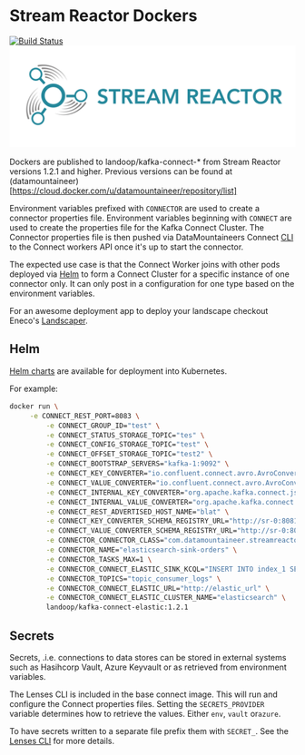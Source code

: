 # Stream Reactor Dockers

[![Build Status](https://travis-ci.org/Landoop/dockers.svg?branch=master)](https://travis-ci.org/Landoop/dockers)
![Alt text](streamreactor-logo.png)

Dockers are published to landoop/kafka-connect-* from Stream Reactor versions 1.2.1 and higher. Previous versions
can be found at (datamountaineer)[https://cloud.docker.com/u/datamountaineer/repository/list]

Environment variables prefixed with `CONNECTOR` are used to create a connector properties file. Environment variables beginning with `CONNECT` are used to create the properties file for the Kafka Connect Cluster. The Connector properties file is then pushed via DataMountaineers Connect [CLI](https://github.com/landoop/kafka-connect-tools) to the Connect workers API once it's up to start the connector.

The expected use case is that the Connect Worker joins with other pods deployed via [Helm](https://helm.sh/) to form a Connect Cluster for a specific instance of one connector only. It can only post in a configuration for one type based on the environment variables.

For an awesome deployment app to deploy your landscape checkout Eneco's [Landscaper](https://github.com/Eneco/landscaper).

## Helm

[Helm charts](https://github.com/landoop/kafka-helm-charts) are available for deployment into Kubernetes.

For example:
```bash
docker run \
     -e CONNECT_REST_PORT=8083 \
         -e CONNECT_GROUP_ID="test" \
         -e CONNECT_STATUS_STORAGE_TOPIC="tes" \
         -e CONNECT_CONFIG_STORAGE_TOPIC="test" \
         -e CONNECT_OFFSET_STORAGE_TOPIC="test2" \
         -e CONNECT_BOOTSTRAP_SERVERS="kafka-1:9092" \
         -e CONNECT_KEY_CONVERTER="io.confluent.connect.avro.AvroConverter" \
         -e CONNECT_VALUE_CONVERTER="io.confluent.connect.avro.AvroConverter" \
         -e CONNECT_INTERNAL_KEY_CONVERTER="org.apache.kafka.connect.json.JsonConverter" \
         -e CONNECT_INTERNAL_VALUE_CONVERTER="org.apache.kafka.connect.json.JsonConverter" \
         -e CONNECT_REST_ADVERTISED_HOST_NAME="blat" \
         -e CONNECT_KEY_CONVERTER_SCHEMA_REGISTRY_URL="http://sr-0:8081" \
         -e CONNECT_VALUE_CONVERTER_SCHEMA_REGISTRY_URL="http://sr-0:8081" \
         -e CONNECTOR_CONNECTOR_CLASS="com.datamountaineer.streamreactor.connect.elastic.ElasticSinkConnector" \
         -e CONNECTOR_NAME="elasticsearch-sink-orders" \
         -e CONNECTOR_TASKS_MAX=1 \
         -e CONNECTOR_CONNECT_ELASTIC_SINK_KCQL="INSERT INTO index_1 SELECT * FROM orders-topic" \
         -e CONNECTOR_TOPICS="topic_consumer_logs" \
         -e CONNECTOR_CONNECT_ELASTIC_URL="http://elastic_url" \
         -e CONNECTOR_CONNECT_ELASTIC_CLUSTER_NAME="elasticsearch" \
         landoop/kafka-connect-elastic:1.2.1
```

## Secrets

Secrets, .i.e. connections to data stores can be stored in external systems such as Hasihcorp Vault, Azure Keyvault
or as retrieved from environment variables.

The Lenses CLI is included in the base connect image. This will run and configure the Connect properties files. Setting
the `SECRETS_PROVIDER` variable determines how to retrieve the values. Either `env`, `vault` or`azure`.

To have secrets written to a separate file prefix them with `SECRET_`. See the [Lenses CLI](https://docs.lenses.io/dev/lenses-cli/index.html#) for more details.
